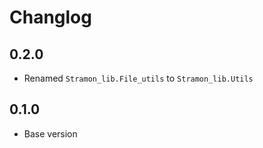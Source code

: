 # Changlog

## 0.2.0

- Renamed `Stramon_lib.File_utils` to `Stramon_lib.Utils`

## 0.1.0

- Base version

